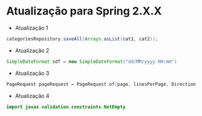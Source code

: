 # Atualização para Spring 2.X.X

- Atualização 1

```java
categoriesRepository.saveAll(Arrays.asList(cat1, cat2));
```

- Atualização 2

```java
SimpleDateFormat sdf = new SimpleDateFormat("dd/MM/yyyy HH:mm")
```

- Atualização 3

```java
PageRequest pageRequest = PageRequest.of(page, linesPerPage, Direction.valueOf(direction));
```

- Atualização 4

```java
import javax.validation.constraints.NotEmpty
```
